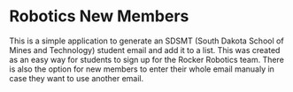 # Robotics New Members
This is a simple application to generate an SDSMT (South Dakota School of Mines and Technology) student email and add it to a list. This was created as an easy way for students to sign up for the Rocker Robotics team. There is also the option for new members to enter their whole email manualy in case they want to use another email.
